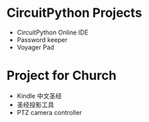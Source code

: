 # CircuitPython Projects

- CircuitPython Online IDE
- Password keeper
- Voyager Pad

# Project for Church

- Kindle 中文圣经
- 圣经投影工具
- PTZ camera controller 